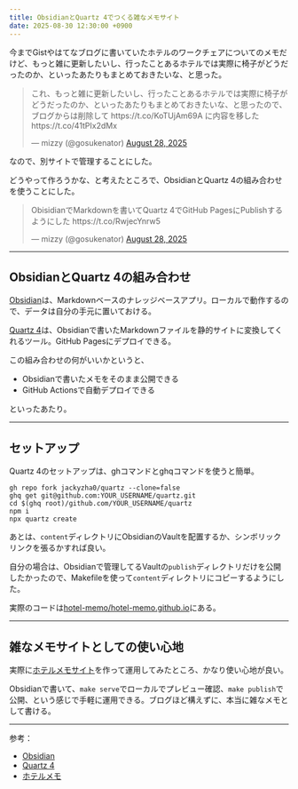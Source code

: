 ```yaml
---
title: ObsidianとQuartz 4でつくる雑なメモサイト
date: 2025-08-30 12:30:00 +0900
---
```


今までGistやはてなブログに書いていたホテルのワークチェアについてのメモだけど、もっと雑に更新したいし、行ったことあるホテルでは実際に椅子がどうだったのか、といったあたりもまとめておきたいな、と思った。

<!-- markdownlint-disable MD013 -->
<blockquote class="twitter-tweet"><p lang="ja" dir="ltr">これ、もっと雑に更新したいし、行ったことあるホテルでは実際に椅子がどうだったのか、といったあたりもまとめておきたいな、と思ったので、ブログからは削除して https://t.co/KoTUjAm69A に内容を移した https://t.co/41tPIx2dMx</p>&mdash; mizzy (@gosukenator) <a href="https://twitter.com/gosukenator/status/1961037784397021260?ref_src=twsrc%5Etfw">August 28, 2025</a></blockquote> <script async src="https://platform.twitter.com/widgets.js" charset="utf-8"></script>
<!-- markdownlint-enable MD013 -->

なので、別サイトで管理することにした。

どうやって作ろうかな、と考えたところで、ObsidianとQuartz 4の組み合わせを使うことにした。

<!-- markdownlint-disable MD013 -->
<blockquote class="twitter-tweet"><p lang="ja" dir="ltr">ObisidianでMarkdownを書いてQuartz 4でGitHub PagesにPublishするようにした https://t.co/RwjecYnrw5</p>&mdash; mizzy (@gosukenator) <a href="https://twitter.com/gosukenator/status/1961040479656849472?ref_src=twsrc%5Etfw">August 28, 2025</a></blockquote> <script async src="https://platform.twitter.com/widgets.js" charset="utf-8"></script>
<!-- markdownlint-enable MD013 -->

---

## ObsidianとQuartz 4の組み合わせ

[Obsidian](https://obsidian.md/)は、Markdownベースのナレッジベースアプリ。ローカルで動作するので、データは自分の手元に置いておける。

[Quartz 4](https://quartz.jzhao.xyz/)は、Obsidianで書いたMarkdownファイルを静的サイトに変換してくれるツール。GitHub Pagesにデプロイできる。

この組み合わせの何がいいかというと、

- Obsidianで書いたメモをそのまま公開できる
- GitHub Actionsで自動デプロイできる

といったあたり。

---

## セットアップ

Quartz 4のセットアップは、ghコマンドとghqコマンドを使うと簡単。

```shell
gh repo fork jackyzha0/quartz --clone=false
ghq get git@github.com:YOUR_USERNAME/quartz.git
cd $(ghq root)/github.com/YOUR_USERNAME/quartz
npm i
npx quartz create
```

あとは、`content`ディレクトリにObsidianのVaultを配置するか、シンボリックリンクを張るかすれば良い。

自分の場合は、Obsidianで管理してるVaultの`publish`ディレクトリだけを公開したかったので、Makefileを使って`content`ディレクトリにコピーするようにした。

実際のコードは[hotel-memo/hotel-memo.github.io](https://github.com/hotel-memo/hotel-memo.github.io)にある。

---

## 雑なメモサイトとしての使い心地

実際に[ホテルメモサイト](https://hotel-memo.github.io/)を作って運用してみたところ、かなり使い心地が良い。

Obsidianで書いて、`make serve`でローカルでプレビュー確認、`make publish`で公開、という感じで手軽に運用できる。ブログほど構えずに、本当に雑なメモとして書ける。

---

参考：

- [Obsidian](https://obsidian.md/)
- [Quartz 4](https://quartz.jzhao.xyz/)
- [ホテルメモ](https://hotel-memo.github.io/)
